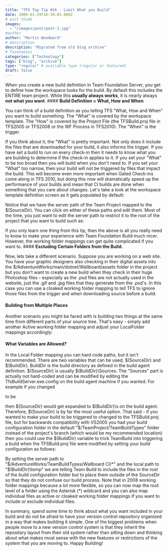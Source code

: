 ```yaml
---
title: "TFS Top Tip #16 - Limit What you Build"
date: 2009-01-29T16:39:03.000Z
# post thumb
images:
  - "/images/post/post-1.jpg"
#author
author: "Martin Woodward"
# description
description: "Migrated from old blog archive"
# Taxonomies
categories: ["Technology"]
tags: ["blog", "archive"]
type: "regular" # available type (regular or featured)
draft: false
---
```


When you create a new build definition in Team Foundation Server, you get to define how the workspace looks for the build.  By default this includes the ENTIRE team project.  While this **usually always works**, it is nearly always **not what you want**.  #### **Build Definition = What, How and When**  

You can think of a build definition as you telling TFS "What, How and When" you want to build something.  The "What" is covered by the workspace template.  The "How" is covered by the Project File (the TFSBuild.proj file in TFS2005 or TFS2008 or the WF Process in TFS2010).  The "When" is the trigger.   

If you think about it, the "What" is pretty important. Not only does it include the files that are downloaded for your build, it also informs the trigger.  If you have set a build to run on every check-in then it needs to know what you are building to determine if the check-in applies to it.  If you set your "What" to be too broad then you will build when you don't need to.  If you set your "What" too narrow, then your build will not be triggered by files that impact the build.  This will become even more important when Gated Check-ins come along in TFS 2010, but doing this now will dramatically speed up the performance of your builds and mean that CI builds are done when something that you care about changes.  Let's take a look at the workspace template definition screen as it gets populated by default:  

Notice that we have the server path of the Team Project mapped to the $(SourceDir).  You can click on either of these paths and edit them.  Most of the time, you just want to edit the server path to restrict it to the root of the project that you want to build such as:  

If you only learn one thing from this tip, then the above is all you really need to know to make your experience with Team Foundation Build much nicer.  However, the working folder mappings can get quite complicated if you want to.  #### **Excluding Certain Folders from the Build.**  

Now, lets take a different scenario. Suppose you are working on a web site. You have your graphic designers also checking in their digital assets into the $/AdventureWorks/main/dotnet/Wallboard/assets folder in the project but you don't want to create a new build when they check in their huge Photoshop files - especially as the .psd files are not actually used in the website, just the .gif and .jpg files that they generate from the .psd's.  In this case you can use a cloaked working folder mapping to tell TFS to ignore those files from the trigger and when downloading source before a build.  

   #### **Building from Multiple Places**  

Another scenario you might be faced with is building two things at the same time from different parts of your source tree.  That's easy - simply add another Active working folder mapping and adjust your LocalFolder mappings accordingly:  

   #### **What Variables are Allowed?**  

In the Local Folder mapping you can hard code paths, but it isn't recommended.  There are two variables that can be used, $(SourceDir) and $(BuildDir). BuildDir is the build directory as defined in the build agent definition. $(SourceDir) is usually $(BuildDir)\Sources.  The "Sources" part is actually not hard-coded and can be modified by editing the TfsBuildServer.exe.config on the build agent machine if you wanted.  For example if you changed     

<add key="SourcesSubdirectory" value="Sources" />   

to be      

<add key="SourcesSubdirectory" value="s" />   

then $(SourceDir) would get expanded to $(BuildDir)\s on the build agent.  Therefore, $(SourceDir) is by far the most useful option.  That said - if you wanted to make your build to be triggered to changed to the TFSBuild.proj file, but for backwards compatibility with VS2005 you had your build configuration folder in the default "$/TeamProject/TeamBuildTypes" folder instead of the project's branch (which would be my recommended location) then you could use the $(BuildDir) variable to trick TeamBuild into triggering a build when the TFSBuild.proj file were modified by setting your build configuration as follows:  

By setting the server path to "$/AdventureWorks/TeamBuildTypes/Wallboard CI/*" and the local path to "$(BuildDir)\temp" we are telling Team Build to include the files in the root of the build configuration folder but to place them outside of the SourceDir so that they do not confuse our build process.  Note that in 2008 working folder mappings because a lot more flexible, so you can now map the root level of a folder using the Asterisk (*) wildcard and you can also map individual files as active or cloaked working folder mappings if you want to include or exclude individual files.  

In summary, spend some time to think about what you want included in your build and do not be afraid to have your version control repository organized in a way that makes building it simple. One of the biggest problems when people move to a new version control system is that they inherit the repository layout from their old system rather than sitting down and thinking about what makes most sense with the new features or restrictions of the system that you are moving to.  Happy Building!